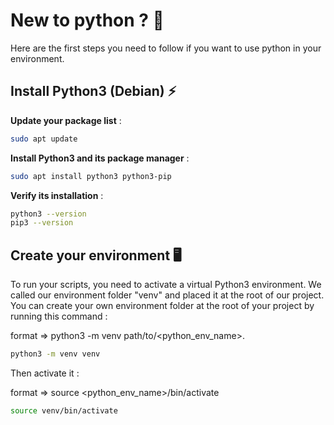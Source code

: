 # New to python ? 🐍

Here are the first steps you need to follow if you want to use python in your environment.

## Install Python3 (Debian) ⚡

**Update your package list** : 
```bash
sudo apt update
```

**Install Python3 and its package manager** : 
```bash
sudo apt install python3 python3-pip
```

**Verify its installation** : 
```bash
python3 --version
pip3 --version
```

## Create your environment 🖥️

To run your scripts, you need to activate a virtual Python3 environment. We called our environment folder "venv" and placed it at the root of our project. You can create your own environment folder at the root of your project by running this command :

format => python3 -m venv path/to/<python_env_name>.

```bash
python3 -m venv venv
```

Then activate it :

format => source <python_env_name>/bin/activate

```bash
source venv/bin/activate
```